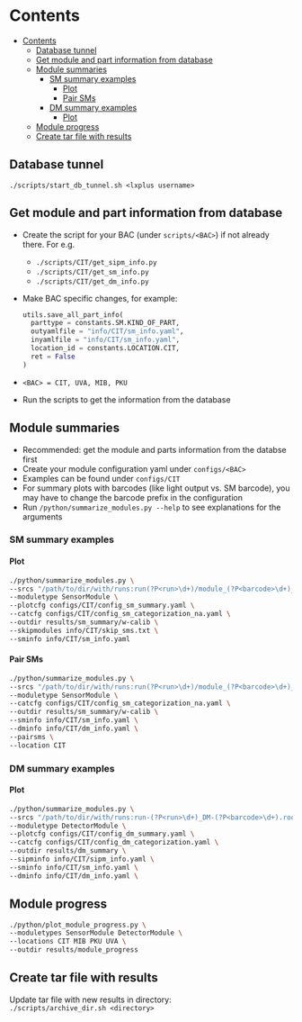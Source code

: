 # Contents
- [Contents](#contents)
    - [Database tunnel](#database-tunnel)
    - [Get module and part information from database](#get-module-and-part-information-from-database)
    - [Module summaries](#module-summaries)
        - [SM summary examples](#sm-summary-examples)
            - [Plot](#plot)
            - [Pair SMs](#pair-sms)
        - [DM summary examples](#dm-summary-examples)
            - [Plot](#plot-1)
    - [Module progress](#module-progress)
    - [Create tar file with results](#create-tar-file-with-results)


## Database tunnel
`./scripts/start_db_tunnel.sh <lxplus username>`

## Get module and part information from database

* Create the script for your BAC (under `scripts/<BAC>`) if not already there. For e.g.
  - `./scripts/CIT/get_sipm_info.py`
  - `./scripts/CIT/get_sm_info.py`
  - `./scripts/CIT/get_dm_info.py`
  
* Make BAC specific changes, for example:
  ```python
  utils.save_all_part_info(
    parttype = constants.SM.KIND_OF_PART,
    outyamlfile = "info/CIT/sm_info.yaml",
    inyamlfile = "info/CIT/sm_info.yaml",
    location_id = constants.LOCATION.CIT,
    ret = False
  )
  ```
  
* `<BAC> = CIT, UVA, MIB, PKU`
* Run the scripts to get the information from the database

## Module summaries

* Recommended: get the module and parts information from the databse first
* Create your module configuration yaml under `configs/<BAC>`
* Examples can be found under `configs/CIT`
* For summary plots with barcodes (like light output vs. SM barcode), you may have to change the barcode prefix in the configuration
* Run `/python/summarize_modules.py --help` to see explanations for the arguments

### SM summary examples

#### Plot
```bash
./python/summarize_modules.py \
--srcs "/path/to/dir/with/runs:run(?P<run>\d+)/module_(?P<barcode>\d+)_analysis.root" \
--moduletype SensorModule \
--plotcfg configs/CIT/config_sm_summary.yaml \
--catcfg configs/CIT/config_sm_categorization_na.yaml \
--outdir results/sm_summary/w-calib \
--skipmodules info/CIT/skip_sms.txt \
--sminfo info/CIT/sm_info.yaml
```

#### Pair SMs
```bash
./python/summarize_modules.py \
--srcs "/path/to/dir/with/runs:run(?P<run>\d+)/module_(?P<barcode>\d+)_analysis.root" \
--moduletype SensorModule \
--catcfg configs/CIT/config_sm_categorization_na.yaml \
--outdir results/sm_summary/w-calib \
--sminfo info/CIT/sm_info.yaml \
--dminfo info/CIT/dm_info.yaml \
--pairsms \
--location CIT
```

### DM summary examples

#### Plot
```bash
./python/summarize_modules.py \
--srcs "/path/to/dir/with/runs:run-(?P<run>\d+)_DM-(?P<barcode>\d+).root" \
--moduletype DetectorModule \
--plotcfg configs/CIT/config_dm_summary.yaml \
--catcfg configs/CIT/config_dm_categorization.yaml \
--outdir results/dm_summary \
--sipminfo info/CIT/sipm_info.yaml \
--sminfo info/CIT/sm_info.yaml \
--dminfo info/CIT/dm_info.yaml \
```

## Module progress
```bash
./python/plot_module_progress.py \
--moduletypes SensorModule DetectorModule \
--locations CIT MIB PKU UVA \
--outdir results/module_progress
```


## Create tar file with results

Update tar file with new results in directory:<br>
`./scripts/archive_dir.sh <directory>`
